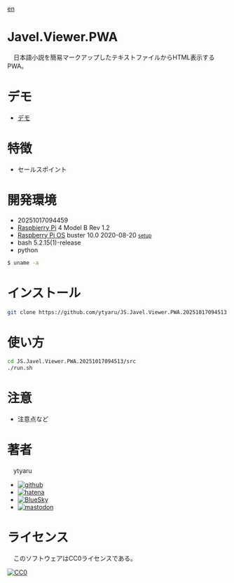[en](./README.md)

# Javel.Viewer.PWA

　日本語小説を簡易マークアップしたテキストファイルからHTML表示するPWA。

# デモ

* [デモ](https://ytyaru.github.io/JS.Javel.Viewer.PWA.20251017094513/)

# 特徴

* セールスポイント

# 開発環境

* <time datetime="20251017094459">20251017094459</time>
* [Raspbierry Pi](https://ja.wikipedia.org/wiki/Raspberry_Pi) 4 Model B Rev 1.2
* [Raspberry Pi OS](https://ja.wikipedia.org/wiki/Raspbian) buster 10.0 2020-08-20 <small>[setup](http://ytyaru.hatenablog.com/entry/2020/10/06/111111)</small>
* bash 5.2.15(1)-release
* python 

```sh
$ uname -a

```

# インストール

```sh
git clone https://github.com/ytyaru/JS.Javel.Viewer.PWA.20251017094513
```

# 使い方

```sh
cd JS.Javel.Viewer.PWA.20251017094513/src
./run.sh
```

# 注意

* 注意点など

# 著者

　ytyaru

* [![github](http://www.google.com/s2/favicons?domain=github.com)](https://github.com/ytyaru "github")
* [![hatena](http://www.google.com/s2/favicons?domain=www.hatena.ne.jp)](http://ytyaru.hatenablog.com/ytyaru "hatena")
* [![BlueSky](http://www.google.com/s2/favicons?domain=bsky.app)](https://bsky.app/ "BlueSky")
* [![mastodon](http://www.google.com/s2/favicons?domain=mstdn.jp)](https://mstdn.jp/web/accounts/233143 "mastdon")

<!--* [![twitter](http://www.google.com/s2/favicons?domain=twitter.com)](https://twitter.com/ytyaru1 "twitter")-->

# ライセンス

　このソフトウェアはCC0ライセンスである。

[![CC0](http://i.creativecommons.org/p/zero/1.0/88x31.png "CC0")](http://creativecommons.org/publicdomain/zero/1.0/deed.ja)

